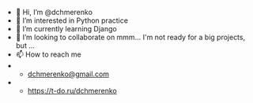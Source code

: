 - 👋 Hi, I’m @dchmerenko
- 👀 I’m interested in Python practice
- 🌱 I’m currently learning Django
- 💞️ I’m looking to collaborate on mmm... I'm not ready for a big projects, but ...
- 📫 How to reach me 
- - dchmerenko@gmail.com
- - https://t-do.ru/dchmerenko

<!---
dchmerenko/dchmerenko is a ✨ special ✨ repository because its `README.md` (this file) appears on your GitHub profile.
You can click the Preview link to take a look at your changes.
--->
